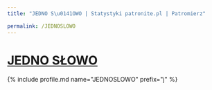 ```yaml
---
title: "JEDNO S\u0141OWO | Statystyki patronite.pl | Patromierz"

permalink: /JEDNOSLOWO
---
```


# [JEDNO SŁOWO](https://patronite.pl/JEDNOSLOWO)

{% include profile.md name="JEDNOSLOWO" prefix="j" %}

